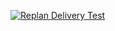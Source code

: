 
[![Replan Delivery Test](https://github.com/stas1g/ibank-hw/actions/workflows/gradle.yml/badge.svg)](https://github.com/stas1g/ibank-hw/actions/workflows/gradle.yml)